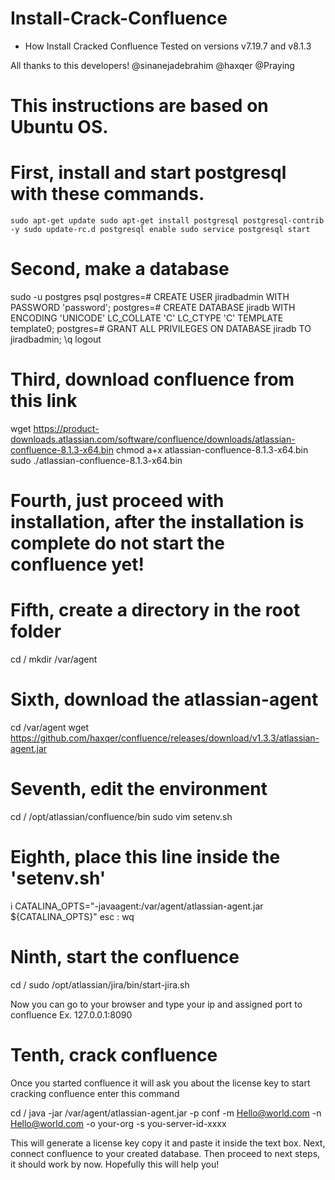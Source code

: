 # Install-Crack-Confluence
- How Install Cracked Confluence Tested on versions v7.19.7 and v8.1.3

All thanks to this developers!
@sinanejadebrahim
@haxqer
@Praying

# This instructions are based on Ubuntu OS.

# First, install and start postgresql with these commands.

`sudo apt-get update
sudo apt-get install postgresql postgresql-contrib -y
sudo update-rc.d postgresql enable
sudo service postgresql start`

# Second, make a database

sudo -u postgres psql
postgres=# CREATE USER jiradbadmin WITH PASSWORD 'password';
postgres=# CREATE DATABASE jiradb WITH ENCODING 'UNICODE' LC_COLLATE 'C' LC_CTYPE 'C' TEMPLATE template0;
postgres=# GRANT ALL PRIVILEGES ON DATABASE jiradb TO jiradbadmin;
\q
logout

# Third, download confluence from this link

wget https://product-downloads.atlassian.com/software/confluence/downloads/atlassian-confluence-8.1.3-x64.bin
chmod a+x atlassian-confluence-8.1.3-x64.bin
sudo ./atlassian-confluence-8.1.3-x64.bin

# Fourth, just proceed with installation, after the installation is complete do not start the confluence yet!

# Fifth, create a directory in the root folder
cd /
mkdir /var/agent

# Sixth, download the atlassian-agent 
cd /var/agent
wget https://github.com/haxqer/confluence/releases/download/v1.3.3/atlassian-agent.jar

# Seventh, edit the environment
cd / 
/opt/atlassian/confluence/bin
sudo vim setenv.sh

# Eighth, place this line inside the 'setenv.sh'
i
CATALINA_OPTS="-javaagent:/var/agent/atlassian-agent.jar ${CATALINA_OPTS}"
esc
:
wq

# Ninth, start the confluence
cd / 
sudo /opt/atlassian/jira/bin/start-jira.sh

Now you can go to your browser and type your ip and assigned port to confluence
Ex. 127.0.0.1:8090

# Tenth, crack confluence
Once you started confluence it will ask you about the license key to start cracking confluence enter this command

cd /
java -jar /var/agent/atlassian-agent.jar -p conf -m Hello@world.com -n Hello@world.com -o your-org -s you-server-id-xxxx

This will generate a license key copy it and paste it inside the text box.
Next, connect confluence to your created database. Then proceed to next steps, it should work by now.
Hopefully this will help you!
